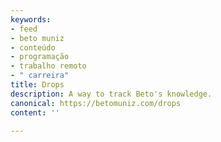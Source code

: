 ```yaml
---
keywords:
- feed
- beto muniz
- conteúdo
- programação
- trabalho remoto
- " carreira"
title: Drops
description: A way to track Beto's knowledge.
canonical: https://betomuniz.com/drops
content: ''

---
```

